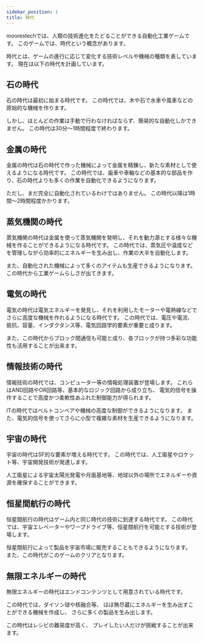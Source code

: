 ```yaml
---
sidebar_position: 1
title: 時代
---
```


moorestechでは、人類の技術進化をたどることができる自動化工業ゲームです。 このゲームでは、時代という概念があります。

時代とは、ゲームの進行に応じて変化する技術レベルや機械の種類を表しています。
現在は以下の時代を計画しています。

## 石の時代
石の時代は最初に始まる時代です。
この時代では、木や石で水車や風車などの原始的な機械を作ります。

しかし、ほとんどの作業は手動で行わなければならず、簡易的な自動化しかできません。
この時代は30分～1時間程度で終わります。

## 金属の時代
金属の時代は石の時代で作った機械によって金属を精錬し、新たな素材として使えるようになる時代です。
この時代では、歯車や車軸などの基本的な部品を作り、石の時代よりも多くの作業を自動化できるようになります。

ただし、まだ完全に自動化されているわけではありません。
この時代以降は1時間～2時間程度かかります。

## 蒸気機関の時代
蒸気機関の時代は金属を使って蒸気機関を発明し、それを動力源とする様々な機械を作ることができるようになる時代です。
この時代では、蒸気圧や温度などを管理しながら効率的にエネルギーを生み出し、作業の大半を自動化します。

また、自動化された機械によって多くのアイテムも生産できるようになります。
この時代から工業ゲームらしさが出てきます。

## 電気の時代
電気の時代は電気エネルギーを発見し、それを利用したモーターや電熱線などでさらに高度な機械を作れるようになる時代です。
この時代では、電圧や電流、抵抗、容量、インダクタンス等、電気回路学的要素が重要と成ります。

また、この時代からブロック間通信も可能と成り、各ブロックが持つ多彩な功能性も活用することが出来ます。

## 情報技術の時代
情報技術の時代では、コンピューター等の情報処理装置が登場します。
これらはAND回路やOR回路等、基本的なロジック回路から成り立ち、 電気的信号を操作することで高度かつ柔軟性あふれた制御能力が得られます。

ITの時代ではベルトコンベアや機械の高度な制御ができるようになります。
また、電気的信号を使ってさらに小型で複雑な素材を生産できるようになります。

## 宇宙の時代
宇宙の時代はSF的な要素が増える時代です。 
この時代では、人工衛星やロケット等、宇宙開発技術が発達します。

人工衛星による宇宙太陽光発電や月面基地等、地球以外の場所でエネルギーや資源を確保することができます。

## 恒星間航行の時代
恒星間航行の時代はゲーム内と同じ時代の技術に到達する時代です。
この時代では、宇宙エレベーターやワープドライブ等、恒星間航行を可能とする技術が登場します。

恒星間航行によって製品を宇宙市場に販売することもできるようになります。
また、この時代がこのゲームのクリアとなります。

## 無限エネルギーの時代
無限エネルギーの時代はエンドコンテンツとして用意されている時代です。

この時代では、ダイソン球や核融合等、 ほぼ無尽蔵にエネルギーを生み出すことができる機械を作成し、 さらに多くの製品を生み出します。

この時代はレシピの難易度が高く、 プレイしたい人だけが挑戦することが出来ます。
